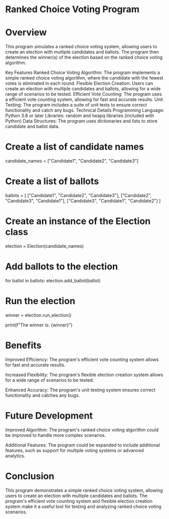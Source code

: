 # Ranked Choice Voting Program
# Overview
This program simulates a ranked choice voting system, allowing users to create an election with multiple candidates and ballots. The program then determines the winner(s) of the election based on the ranked choice voting algorithm.

Key Features
Ranked Choice Voting Algorithm: The program implements a simple ranked choice voting algorithm, where the candidate with the fewest votes is eliminated in each round.
Flexible Election Creation: Users can create an election with multiple candidates and ballots, allowing for a wide range of scenarios to be tested.
Efficient Vote Counting: The program uses a efficient vote counting system, allowing for fast and accurate results.
Unit Testing: The program includes a suite of unit tests to ensure correct functionality and catch any bugs.
Technical Details
Programming Language: Python 3.8 or later
Libraries: random and heapq libraries (included with Python)
Data Structures: The program uses dictionaries and lists to store candidate and ballot data.

# Create a list of candidate names
candidate_names = ["Candidate1", "Candidate2", "Candidate3"]

# Create a list of ballots
ballots = [
    ["Candidate1", "Candidate2", "Candidate3"],
    ["Candidate2", "Candidate3", "Candidate1"],
    ["Candidate3", "Candidate1", "Candidate2"]
]

# Create an instance of the Election class
election = Election(candidate_names)

# Add ballots to the election
for ballot in ballots:
    election.add_ballot(ballot)

# Run the election
winner = election.run_election()

print(f"The winner is: {winner}")

# Benefits

Improved Efficiency: The program's efficient vote counting system allows for fast and accurate results.

Increased Flexibility: The program's flexible election creation system allows for a wide range of scenarios to be tested.

Enhanced Accuracy: The program's unit testing system ensures correct functionality and catches any bugs.

# Future Development

Improved Algorithm: The program's ranked choice voting algorithm could be improved to handle more complex scenarios.

Additional Features: The program could be expanded to include additional features, such as support for multiple voting systems or advanced analytics.

# Conclusion

This program demonstrates a simple ranked choice voting system, allowing users to create an election with multiple candidates and ballots. The program's efficient vote counting system and flexible election creation system make it a useful tool for testing and analyzing ranked choice voting scenarios.
